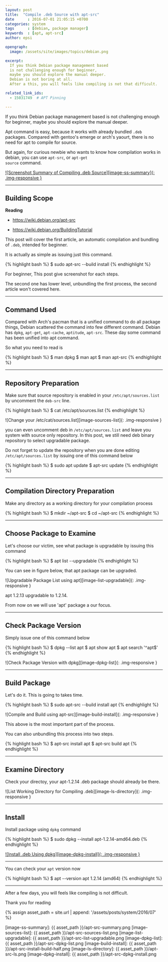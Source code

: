 ```yaml
---
layout: post
title:  "Compile .deb Source with apt-src"
date      : 2016-07-01 21:05:15 +0700
categories: system
tags      : [debian, package manager]
keywords  : [apt, apt-src]
author: epsi

opengraph:
  image: /assets/site/images/topics/debian.png

excerpt:
  If you think Debian package management based 
  is not challenging enough for beginner,
  maybe you should explore the manual deeper.
  Debian is not boring at all.
  After a this, you will feels like compiling is not that difficult.

related_link_ids: 
  - 15031749  # APT Pinning

---
```


If you think Debian package management based 
is not challenging enough for beginner,
maybe you should explore the manual deeper.

Apt command is easy, because it works with
already bundled <code>.deb</code> packages.
Compared with gentoo's emerge or arch's yaourt,
there is no need for apt to compile for source.

But again, for curious newbie who wants to know
how compilation works in debian, 
you can use <code>apt-src</code>, or <code>apt-get source</code> command.

[![Screenshot Summary of Compiling .deb Source][image-ss-summary]{: .img-responsive }][photo-ss-summary]

-- -- --

## Building Scope

**Reading**

* <https://wiki.debian.org/apt-src>

* <https://wiki.debian.org/BuildingTutorial>

This post will cover the first article,
an automatic compilation and bundling of <code>.deb</code>,
intended for beginner.

It is actually as simple as issuing just this command.

{% highlight bash %}
$ sudo apt-src --build install <your-package>
{% endhighlight %}

For beginner, This post give screenshot for each steps.

The second one has lower level,
unbundling the first process,
the second article won't covered here.

-- -- --

## Command Used

Compared with Arch's pacman that is a unified command to do all package things,
Debian scattered the command into few different command.
Debian has <code>dpkg</code>, <code>apt-get</code>, 
<code>apt-cache</code>, <code>aptitude</code>, <code>apt-src</code>.
These day some command has been unified into apt command.

So what you need to read is 

{% highlight bash %}
$ man dpkg
$ man apt
$ man apt-src
{% endhighlight %}

-- -- --

## Repository Preparation

Make sure that source repository
is enabled in your <code class="code-file">/etc/apt/sources.list</code>
by uncomment the <code>deb-src</code> line.

{% highlight bash %}
$ cat /etc/apt/sources.list
{% endhighlight %}

![Change your /etc/cat/sources.list][image-sources-list]{: .img-responsive }

you can even uncomment deb in <code class="code-file">/etc/apt/sources.list</code> and leave you system with source only repository.
In this post, we still need deb binary repository to select upgradable package.

Do not forget to update the repository
when you are done editing <code class="code-file">/etc/apt/sources.list</code>
by issuing one of this command below

{% highlight bash %}
$ sudo apt update
$ apt-src update
{% endhighlight %}

-- -- --

## Compilation Directory Preparation

Make any directory as a working directory 
for your compilation process

{% highlight bash %}
$ mkdir ~/apt-src
$ cd ~/apt-src
{% endhighlight %}

-- -- --

## Choose Package to Examine

Let's choose our victim,
see what package is upgradable
by issuing this command

{% highlight bash %}
$ apt list --upgradable
{% endhighlight %}

You can see in figure below,
that apt package can be upgraded.

![Upgradable Package List using apt][image-list-upgradable]{: .img-responsive }

apt 1.2.13 upgradable to 1.2.14.

From now on we will use 'apt' package a our focus.

-- -- --

## Check Package Version

Simply issue one of this command below

{% highlight bash %}
$ dpkg --list apt 
$ apt show apt
$ apt search '^apt$'
{% endhighlight %}

![Check Package Version with dpkg][image-dpkg-list]{: .img-responsive }

-- -- --

## Build Package

Let's do it.
This is going to takes time.

{% highlight bash %}
$ sudo apt-src --build install apt
{% endhighlight %}

![Compile and Build using apt-src][image-build-install]{: .img-responsive }

This above is the most important part of the process.

You can also unbundling this process into two steps.

{% highlight bash %}
$ apt-src install apt
$ apt-src build apt
{% endhighlight %}

-- -- --

## Examine Directory

Check your directoy, 
your apt-1.2.14 .deb package should already be there.

![List Working Directory for Compiling .deb][image-ls-directory]{: .img-responsive }

-- -- --

## Install

Install package using <code class="code-command">dpkg</code> command

{% highlight bash %}
$ sudo dpkg --install apt-1.2.14-amd64.deb
{% endhighlight %}
 
[![Install .deb Using dpkg][image-dpkg-install]{: .img-responsive }][photo-build-install]

-- -- --

You can check your <code>apt</code> version now

{% highlight bash %}
$ apt --version
apt 1.2.14 (amd64)
{% endhighlight %}

-- -- --

After a few days, you will feels like compiling is not difficult.

Thank you for reading


[//]: <> ( -- -- -- links below -- -- -- )

{% assign asset_path = site.url | append: '/assets/posts/system/2016/07' %}

[image-ss-summary]:      {{ asset_path }}/apt-src-summary.png
[image-sources-list]:    {{ asset_path }}/apt-src-sources-list.png
[image-list-upgradable]: {{ asset_path }}/apt-src-list-upgradable.png
[image-dpkg-list]:       {{ asset_path }}/apt-src-dpkg-list.png
[image-build-install]:   {{ asset_path }}/apt-src-install-build-half.png
[image-ls-directory]:    {{ asset_path }}/apt-src-ls.png
[image-dpkg-install]:    {{ asset_path }}/apt-src-dpkg-install.png

[photo-ss-summary]:    https://photos.google.com/album/AF1QipOI-OvBHZtRX5saQhwM3h7JWm32xboQ5aCs5fLr/photo/AF1QipNdo5-ufbNUoAQo9rfl7uY_tXFDh-NL1ZL_5p6X
[photo-build-install]: https://photos.google.com/album/AF1QipOI-OvBHZtRX5saQhwM3h7JWm32xboQ5aCs5fLr/photo/AF1QipOf1CvlfS4Zq33u37UmRpAVaYjnNaJcVl5JiaIK
